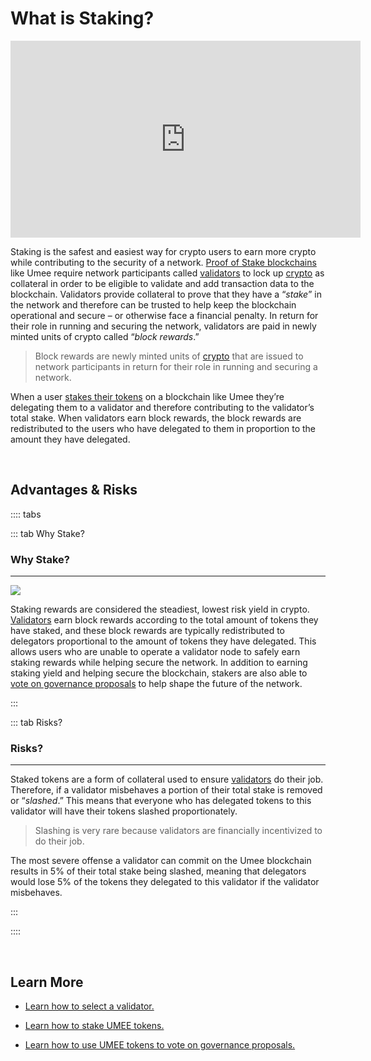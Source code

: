# What is Staking?

<iframe width="560" height="315" src="https://www.youtube.com/embed/UBZzWMKIxEc" title="YouTube video player" frameborder="0" allow="accelerometer; autoplay; clipboard-write; encrypted-media; gyroscope; picture-in-picture" allowfullscreen></iframe>

Staking is the safest and easiest way for crypto users to earn more crypto while contributing to the security of a network. [Proof of Stake blockchains](/learn-the-basics/blockchain-basics/types-of-blockchains) like Umee require network participants called [validators](/learn-the-basics/staking-basics/what-is-validator) to lock up [crypto](/learn-the-basics/crypto-basics/what-is-crypto) as collateral in order to be eligible to validate and add transaction data to the blockchain. Validators provide collateral to prove that they have a “_stake_” in the network and therefore can be trusted to help keep the blockchain operational and secure – or otherwise face a financial penalty. In return for their role in running and securing the network, validators are paid in newly minted units of crypto called “_block rewards_.”

> Block rewards are newly minted units of [crypto](/learn-the-basics/crypto-basics/what-is-crypto) that are issued to network participants in return for their role in running and securing a network. 

When a user [stakes their tokens](/users/staking-umee/staking-umee) on a blockchain like Umee they’re delegating them to a validator and therefore contributing to the validator’s total stake. When validators earn block rewards, the block rewards are redistributed to the users who have delegated to them in proportion to the amount they have delegated.

<br>

## Advantages & Risks

:::: tabs

::: tab Why Stake?

### Why Stake?

****

![](/bg/why-stake.png)

Staking rewards are considered the steadiest, lowest risk yield in crypto. [Validators](/learn-the-basics/staking-basics/what-is-validator) earn block rewards according to the total amount of tokens they have staked, and these block rewards are typically redistributed to delegators proportional to the amount of tokens they have delegated. This allows users who are unable to operate a validator node to safely earn staking rewards while helping secure the network. In addition to earning staking yield and helping secure the blockchain, stakers are also able to [vote on governance proposals](/users/governance/voting) to help shape the future of the network.

:::

::: tab Risks?

### Risks?

****

Staked tokens are a form of collateral used to ensure [validators](/learn-the-basics/staking-basics/what-is-validator) do their job. Therefore, if a validator misbehaves a portion of their total stake is removed or “_slashed_.” This means that everyone who has delegated tokens to this validator will have their tokens slashed proportionately. 

> Slashing is very rare because validators are financially incentivized to do their job. 

The most severe offense a validator can commit on the Umee blockchain results in 5% of their total stake being slashed, meaning that delegators would lose 5% of the tokens they delegated to this validator if the validator misbehaves.

:::

::::

<br>

## Learn More

- [Learn how to select a validator.](/users/staking-umee/selecting-validator)

- [Learn how to stake UMEE tokens.](/users/staking-umee/staking-umee)

- [Learn how to use UMEE tokens to vote on governance proposals.](/users/governance/voting)